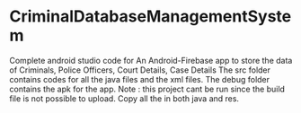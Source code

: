 # CriminalDatabaseManagementSystem
Complete android studio code for An Android-Firebase app to store the data of Criminals, Police Officers, Court Details, Case Details
The src folder contains codes for all the java files and the xml files.
The debug folder contains the apk for the app. Note : this project cant be run since the build file is not possible to upload. Copy all the in both java and res.
